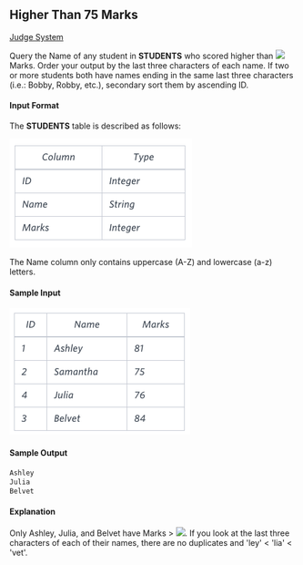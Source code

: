 ## Higher Than 75 Marks

[Judge System](https://www.hackerrank.com/challenges/more-than-75-marks/problem)

Query the Name of any student in **STUDENTS** who scored higher than <img src="https://latex.codecogs.com/svg.latex?\Large&space;75"> Marks. Order your output by the last three characters of each name. If two or more students both have names ending in the same last three characters (i.e.: Bobby, Robby, etc.), secondary sort them by ascending ID.

#### Input Format

The **STUDENTS** table is described as follows: 

![](https://github.com/andy489/Database/blob/master/assets/Higher%20Than%2075%20Marks%2001.png)

The Name column only contains uppercase (A-Z) and lowercase (a-z) letters.

#### Sample Input

![](https://github.com/andy489/Database/blob/master/assets/Higher%20Than%2075%20Marks%2002.png)

#### Sample Output
```
Ashley
Julia
Belvet
```

#### Explanation
Only Ashley, Julia, and Belvet have Marks > <img src="https://latex.codecogs.com/svg.latex?\Large&space;75">. If you look at the last three characters of each of their names, there are no duplicates and 'ley' < 'lia' < 'vet'.
